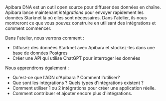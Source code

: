 Apibara DNA est un outil open source pour diffuser des données en chaîne. Apibara lance maintenant *intégrations* pour envoyer rapidement les données Starknet là où elles sont nécessaires. Dans l'atelier, ils nous montreront ce que vous pouvez construire en utilisant des intégrations et comment commencer.

Dans l'atelier, nous verrons comment :

* Diffusez des données Starknet avec Apibara et stockez-les dans une base de données Postgres
* Créer une API qui utilise ChatGPT pour interroger les données

Nous apprendrons également :

* Qu'est-ce que l'ADN d'Apibara ? Comment l'utiliser?
* Que sont les intégrations ? Quels types d'intégrations existent ?
* Comment utiliser 1 ou 2 intégrations pour créer une application réelle.
* Comment contribuer et ajouter encore plus d'intégrations.